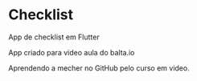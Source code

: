 # Checklist
 App de checklist em Flutter

 App criado para video aula do balta.io
 
 Aprendendo a mecher no GitHub pelo curso em video.
